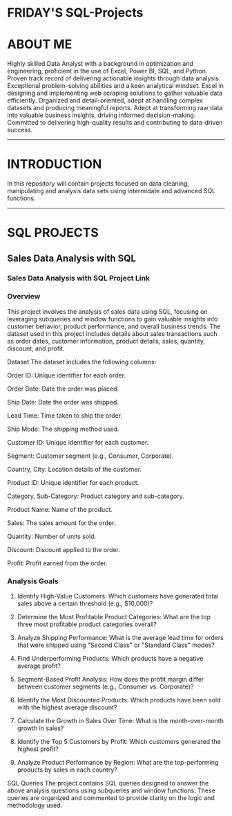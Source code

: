 # FRIDAY'S SQL-Projects
# ABOUT ME
Highly skilled Data Analyst with a background in optimization and engineering, proficient in the use of Excel, Power BI, SQL, and Python. Proven track record of delivering actionable insights through data analysis. Exceptional problem-solving abilities and a keen analytical mindset. Excel in designing and implementing web scraping solutions to gather valuable data efficiently. Organized and detail-oriented, adept at handling complex datasets and producing meaningful reports. Adept at transforming raw data into valuable business insights, driving informed decision-making. Committed to delivering high-quality results and contributing to data-driven success. 
______________________________________________________________________________________________________________________________________________________________________________________
# INTRODUCTION
In this repository will contain projects focused on data cleaning, manipulating and analysis data sets using intermidate and advanced SQL functions.

____________________________________________________________________________________________________________________________________________________________________________________
# SQL PROJECTS

## Sales Data Analysis with SQL

### Sales Data Analysis with SQL Project Link


### Overview

This project involves the analysis of sales data using SQL, focusing on leveraging subqueries and window functions to gain valuable insights into customer behavior, product performance, and overall business trends. The dataset used in this project includes details about sales transactions such as order dates, customer information, product details, sales, quantity, discount, and profit.

Dataset
The dataset includes the following columns:

Order ID: Unique identifier for each order.

Order Date: Date the order was placed.

Ship Date: Date the order was shipped.

Lead Time: Time taken to ship the order.

Ship Mode: The shipping method used.

Customer ID: Unique identifier for each customer.

Segment: Customer segment (e.g., Consumer, Corporate).

Country, City: Location details of the customer.

Product ID: Unique identifier for each product.

Category, Sub-Category: Product category and sub-category.

Product Name: Name of the product.

Sales: The sales amount for the order.

Quantity: Number of units sold.

Discount: Discount applied to the order.

Profit: Profit earned from the order.

### Analysis Goals

1. Identify High-Value Customers: 
 Which customers have generated total sales above a certain threshold (e.g., $10,000)?

2. Determine the Most Profitable Product Categories:
 What are the top three most profitable product categories overall?

3. Analyze Shipping Performance:
What is the average lead time for orders that were shipped using "Second Class" or "Standard Class" modes?

4. Find Underperforming Products:
Which products have a negative average profit?

5. Segment-Based Profit Analysis:
How does the profit margin differ between customer segments (e.g., Consumer vs. Corporate)?

6. Identify the Most Discounted Products:
Which products have been sold with the highest average discount?

7. Calculate the Growth in Sales Over Time:
What is the month-over-month growth in sales?

8. Identify the Top 5 Customers by Profit:
Which customers generated the highest profit?

9. Analyze Product Performance by Region:
What are the top-performing products by sales in each country?

SQL Queries
The project contains SQL queries designed to answer the above analysis questions using subqueries and window functions. These queries are organized and commented to provide clarity on the logic and methodology used.



